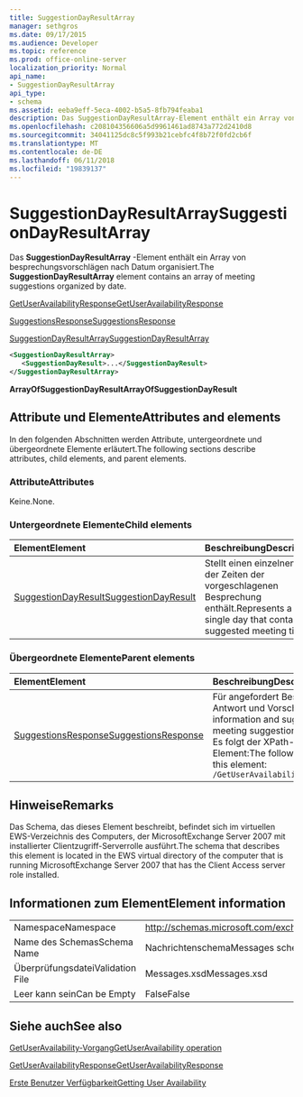 ```yaml
---
title: SuggestionDayResultArray
manager: sethgros
ms.date: 09/17/2015
ms.audience: Developer
ms.topic: reference
ms.prod: office-online-server
localization_priority: Normal
api_name:
- SuggestionDayResultArray
api_type:
- schema
ms.assetid: eeba9eff-5eca-4002-b5a5-8fb794feaba1
description: Das SuggestionDayResultArray-Element enthält ein Array von besprechungsvorschlägen nach Datum organisiert.
ms.openlocfilehash: c208104356606a5d9961461ad8743a772d2410d8
ms.sourcegitcommit: 34041125dc8c5f993b21cebfc4f8b72f0fd2cb6f
ms.translationtype: MT
ms.contentlocale: de-DE
ms.lasthandoff: 06/11/2018
ms.locfileid: "19839137"
---
```

# <a name="suggestiondayresultarray"></a><span data-ttu-id="082b3-103">SuggestionDayResultArray</span><span class="sxs-lookup"><span data-stu-id="082b3-103">SuggestionDayResultArray</span></span>

<span data-ttu-id="082b3-104">Das **SuggestionDayResultArray** -Element enthält ein Array von besprechungsvorschlägen nach Datum organisiert.</span><span class="sxs-lookup"><span data-stu-id="082b3-104">The **SuggestionDayResultArray** element contains an array of meeting suggestions organized by date.</span></span> 
  
[<span data-ttu-id="082b3-105">GetUserAvailabilityResponse</span><span class="sxs-lookup"><span data-stu-id="082b3-105">GetUserAvailabilityResponse</span></span>](getuseravailabilityresponse.md)
  
[<span data-ttu-id="082b3-106">SuggestionsResponse</span><span class="sxs-lookup"><span data-stu-id="082b3-106">SuggestionsResponse</span></span>](suggestionsresponse.md)
  
[<span data-ttu-id="082b3-107">SuggestionDayResultArray</span><span class="sxs-lookup"><span data-stu-id="082b3-107">SuggestionDayResultArray</span></span>](suggestiondayresultarray.md)
  
```xml
<SuggestionDayResultArray>
   <SuggestionDayResult>...</SuggestionDayResult>
</SuggestionDayResultArray>
```

 <span data-ttu-id="082b3-108">**ArrayOfSuggestionDayResult**</span><span class="sxs-lookup"><span data-stu-id="082b3-108">**ArrayOfSuggestionDayResult**</span></span>
## <a name="attributes-and-elements"></a><span data-ttu-id="082b3-109">Attribute und Elemente</span><span class="sxs-lookup"><span data-stu-id="082b3-109">Attributes and elements</span></span>

<span data-ttu-id="082b3-110">In den folgenden Abschnitten werden Attribute, untergeordnete und übergeordnete Elemente erläutert.</span><span class="sxs-lookup"><span data-stu-id="082b3-110">The following sections describe attributes, child elements, and parent elements.</span></span>
  
### <a name="attributes"></a><span data-ttu-id="082b3-111">Attribute</span><span class="sxs-lookup"><span data-stu-id="082b3-111">Attributes</span></span>

<span data-ttu-id="082b3-112">Keine.</span><span class="sxs-lookup"><span data-stu-id="082b3-112">None.</span></span>
  
### <a name="child-elements"></a><span data-ttu-id="082b3-113">Untergeordnete Elemente</span><span class="sxs-lookup"><span data-stu-id="082b3-113">Child elements</span></span>

|<span data-ttu-id="082b3-114">**Element**</span><span class="sxs-lookup"><span data-stu-id="082b3-114">**Element**</span></span>|<span data-ttu-id="082b3-115">**Beschreibung**</span><span class="sxs-lookup"><span data-stu-id="082b3-115">**Description**</span></span>|
|:-----|:-----|
|[<span data-ttu-id="082b3-116">SuggestionDayResult</span><span class="sxs-lookup"><span data-stu-id="082b3-116">SuggestionDayResult</span></span>](suggestiondayresult.md) <br/> |<span data-ttu-id="082b3-117">Stellt einen einzelnen Tag, der Zeiten der vorgeschlagenen Besprechung enthält.</span><span class="sxs-lookup"><span data-stu-id="082b3-117">Represents a single day that contains suggested meeting times.</span></span>  <br/> |
   
### <a name="parent-elements"></a><span data-ttu-id="082b3-118">Übergeordnete Elemente</span><span class="sxs-lookup"><span data-stu-id="082b3-118">Parent elements</span></span>

|<span data-ttu-id="082b3-119">**Element**</span><span class="sxs-lookup"><span data-stu-id="082b3-119">**Element**</span></span>|<span data-ttu-id="082b3-120">**Beschreibung**</span><span class="sxs-lookup"><span data-stu-id="082b3-120">**Description**</span></span>|
|:-----|:-----|
|[<span data-ttu-id="082b3-121">SuggestionsResponse</span><span class="sxs-lookup"><span data-stu-id="082b3-121">SuggestionsResponse</span></span>](suggestionsresponse.md) <br/> |<span data-ttu-id="082b3-122">Für angefordert Besprechungsvorschläge enthält Antwort und Vorschlag Daten</span><span class="sxs-lookup"><span data-stu-id="082b3-122">Contains response information and suggestion data for requested meeting suggestions</span></span>  <br/> <span data-ttu-id="082b3-123">Es folgt der XPath-Ausdruck, der dieses Element:</span><span class="sxs-lookup"><span data-stu-id="082b3-123">The following is the XPath expression to this element:</span></span>  <br/>  `/GetUserAvailabilityResponse/SuggestionsResponse` <br/> |
   
## <a name="remarks"></a><span data-ttu-id="082b3-124">Hinweise</span><span class="sxs-lookup"><span data-stu-id="082b3-124">Remarks</span></span>

<span data-ttu-id="082b3-125">Das Schema, das dieses Element beschreibt, befindet sich im virtuellen EWS-Verzeichnis des Computers, der MicrosoftExchange Server 2007 mit installierter Clientzugriff-Serverrolle ausführt.</span><span class="sxs-lookup"><span data-stu-id="082b3-125">The schema that describes this element is located in the EWS virtual directory of the computer that is running MicrosoftExchange Server 2007 that has the Client Access server role installed.</span></span>
  
## <a name="element-information"></a><span data-ttu-id="082b3-126">Informationen zum Element</span><span class="sxs-lookup"><span data-stu-id="082b3-126">Element information</span></span>

|||
|:-----|:-----|
|<span data-ttu-id="082b3-127">Namespace</span><span class="sxs-lookup"><span data-stu-id="082b3-127">Namespace</span></span>  <br/> |http://schemas.microsoft.com/exchange/services/2006/messages  <br/> |
|<span data-ttu-id="082b3-128">Name des Schemas</span><span class="sxs-lookup"><span data-stu-id="082b3-128">Schema Name</span></span>  <br/> |<span data-ttu-id="082b3-129">Nachrichtenschema</span><span class="sxs-lookup"><span data-stu-id="082b3-129">Messages schema</span></span>  <br/> |
|<span data-ttu-id="082b3-130">Überprüfungsdatei</span><span class="sxs-lookup"><span data-stu-id="082b3-130">Validation File</span></span>  <br/> |<span data-ttu-id="082b3-131">Messages.xsd</span><span class="sxs-lookup"><span data-stu-id="082b3-131">Messages.xsd</span></span>  <br/> |
|<span data-ttu-id="082b3-132">Leer kann sein</span><span class="sxs-lookup"><span data-stu-id="082b3-132">Can be Empty</span></span>  <br/> |<span data-ttu-id="082b3-133">False</span><span class="sxs-lookup"><span data-stu-id="082b3-133">False</span></span>  <br/> |
   
## <a name="see-also"></a><span data-ttu-id="082b3-134">Siehe auch</span><span class="sxs-lookup"><span data-stu-id="082b3-134">See also</span></span>



[<span data-ttu-id="082b3-135">GetUserAvailability-Vorgang</span><span class="sxs-lookup"><span data-stu-id="082b3-135">GetUserAvailability operation</span></span>](getuseravailability-operation.md)
  
[<span data-ttu-id="082b3-136">GetUserAvailabilityResponse</span><span class="sxs-lookup"><span data-stu-id="082b3-136">GetUserAvailabilityResponse</span></span>](getuseravailabilityresponse.md)


[<span data-ttu-id="082b3-137">Erste Benutzer Verfügbarkeit</span><span class="sxs-lookup"><span data-stu-id="082b3-137">Getting User Availability</span></span>](http://msdn.microsoft.com/library/d4133fcb-9b0f-4e6b-aadf-a389da83516a%28Office.15%29.aspx)


